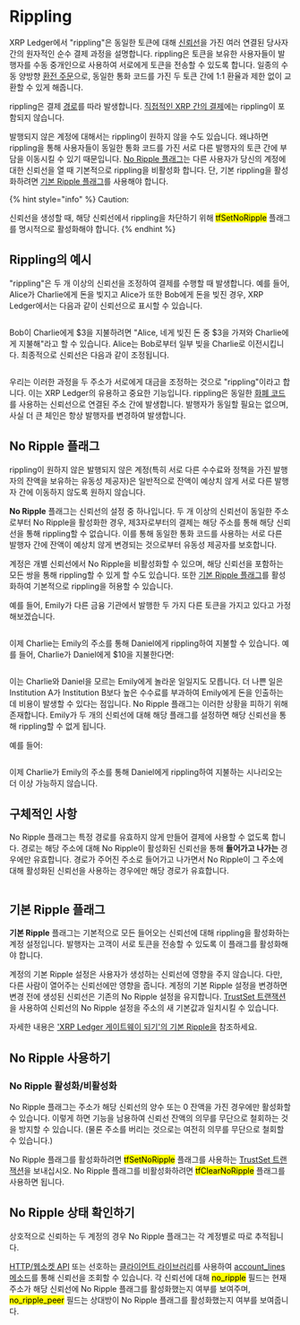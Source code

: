 # Rippling

XRP Ledger에서 "rippling"은 동일한 토큰에 대해 [신뢰선](undefined.md)을 가진 여러 연결된 당사자 간의 원자적인 순수 결제 과정을 설명합니다. rippling은 토큰을 보유한 사용자들이 발행자를 수동 중개인으로 사용하여 서로에게 토큰을 전송할 수 있도록 합니다. 일종의 수동 양방향 [환전 주문](../dex/undefined.md)으로, 동일한 통화 코드를 가진 두 토큰 간에 1:1 환율과 제한 없이 교환할 수 있게 해줍니다.

rippling은 결제 [경로](undefined-5.md)를 따라 발생합니다. [직접적인 XRP 간의 결제](../undefined-2/xrp.md)에는 rippling이 포함되지 않습니다.

발행되지 않은 계정에 대해서는 rippling이 원하지 않을 수도 있습니다. 왜냐하면 rippling을 통해 사용자들이 동일한 통화 코드를 가진 서로 다른 발행자의 토큰 간에 부담을 이동시킬 수 있기 때문입니다. [No Ripple 플래그](rippling.md#no-ripple)는 다른 사용자가 당신의 계정에 대한 신뢰선을 열 때 기본적으로 rippling을 비활성화 합니다. 단, 기본 rippling을 활성화하려면 [기본 Ripple 플래그](rippling.md#ripple)를 사용해야 합니다.

{% hint style="info" %}
Caution:

신뢰선을 생성할 때, 해당 신뢰선에서 rippling을 차단하기 위해 <mark style="background-color:yellow;">tfSetNoRipple</mark> 플래그를 명시적으로 활성화해야 합니다.
{% endhint %}

## Rippling의 예시&#x20;

"rippling"은 두 개 이상의 신뢰선을 조정하여 결제를 수행할 때 발생합니다. 예를 들어, Alice가 Charlie에게 돈을 빚지고 Alice가 또한 Bob에게 돈을 빚진 경우, XRP Ledger에서는 다음과 같이 신뢰선으로 표시할 수 있습니다.

<figure><img src="https://xrpl.org/img/noripple-01.svg" alt=""><figcaption></figcaption></figure>

Bob이 Charlie에게 $3을 지불하려면 "Alice, 네게 빚진 돈 중 $3을 가져와 Charlie에게 지불해"라고 할 수 있습니다. Alice는 Bob로부터 일부 빚을 Charlie로 이전시킵니다. 최종적으로 신뢰선은 다음과 같이 조정됩니다.

<figure><img src="https://xrpl.org/img/noripple-02.svg" alt=""><figcaption></figcaption></figure>

우리는 이러한 과정을 두 주소가 서로에게 대금을 조정하는 것으로 "rippling"이라고 합니다. 이는 XRP Ledger의 유용하고 중요한 기능입니다. rippling은 동일한 [화폐 코드](../../references/xrp-ledger/undefined/undefined.md)를 사용하는 신뢰선으로 연결된 주소 간에 발생합니다. 발행자가 동일할 필요는 없으며, 사실 더 큰 체인은 항상 발행자를 변경하여 발생합니다.

## No Ripple 플래그&#x20;

rippling이 원하지 않은 발행되지 않은 계정(특히 서로 다른 수수료와 정책을 가진 발행자의 잔액을 보유하는 유동성 제공자)은 일반적으로 잔액이 예상치 않게 서로 다른 발행자 간에 이동하지 않도록 원하지 않습니다.

**No Ripple** 플래그는 신뢰선의 설정 중 하나입니다. 두 개 이상의 신뢰선이 동일한 주소로부터 No Ripple을 활성화한 경우, 제3자로부터의 결제는 해당 주소를 통해 해당 신뢰선을 통해 rippling할 수 없습니다. 이를 통해 동일한 통화 코드를 사용하는 서로 다른 발행자 간에 잔액이 예상치 않게 변경되는 것으로부터 유동성 제공자를 보호합니다.

계정은 개별 신뢰선에서 No Ripple을 비활성화할 수 있으며, 해당 신뢰선을 포함하는 모든 쌍을 통해 rippling할 수 있게 할 수도 있습니다. 또한 [기본 Ripple 플래그](rippling.md#ripple)를 활성화하여 기본적으로 rippling을 허용할 수 있습니다.

예를 들어, Emily가 다른 금융 기관에서 발행한 두 가지 다른 토큰을 가지고 있다고 가정해보겠습니다.

<figure><img src="https://xrpl.org/img/noripple-03.svg" alt=""><figcaption></figcaption></figure>

이제 Charlie는 Emily의 주소를 통해 Daniel에게 rippling하여 지불할 수 있습니다. 예를 들어, Charlie가 Daniel에게 $10을 지불한다면:

<figure><img src="https://xrpl.org/img/noripple-04.svg" alt=""><figcaption></figcaption></figure>

이는 Charlie와 Daniel을 모르는 Emily에게 놀라운 일일지도 모릅니다. 더 나쁜 일은 Institution A가 Institution B보다 높은 수수료를 부과하여 Emily에게 돈을 인출하는 데 비용이 발생할 수 있다는 점입니다. No Ripple 플래그는 이러한 상황을 피하기 위해 존재합니다. Emily가 두 개의 신뢰선에 대해 해당 플래그를 설정하면 해당 신뢰선을 통해 rippling할 수 없게 됩니다.

예를 들어:

<figure><img src="https://xrpl.org/img/noripple-05.svg" alt=""><figcaption></figcaption></figure>

이제 Charlie가 Emily의 주소를 통해 Daniel에게 rippling하여 지불하는 시나리오는 더 이상 가능하지 않습니다.

## 구체적인 사항&#x20;

No Ripple 플래그는 특정 경로를 유효하지 않게 만들어 결제에 사용할 수 없도록 합니다. 경로는 해당 주소에 대해 No Ripple이 활성화된 신뢰선을 통해 **들어가고 나가는** 경우에만 유효합니다. 경로가 주어진 주소로 들어가고 나가면서 No Ripple이 그 주소에 대해 활성화된 신뢰선을 사용하는 경우에만 해당 경로가 유효합니다.

<figure><img src="https://xrpl.org/img/noripple-06.svg" alt=""><figcaption></figcaption></figure>

## 기본 Ripple 플래그&#x20;

**기본 Ripple** 플래그는 기본적으로 모든 들어오는 신뢰선에 대해 rippling을 활성화하는 계정 설정입니다. 발행자는 고객이 서로 토큰을 전송할 수 있도록 이 플래그를 활성화해야 합니다.

계정의 기본 Ripple 설정은 사용자가 생성하는 신뢰선에 영향을 주지 않습니다. 다만, 다른 사람이 열어주는 신뢰선에만 영향을 줍니다. 계정의 기본 Ripple 설정을 변경하면 변경 전에 생성된 신뢰선은 기존의 No Ripple 설정을 유지합니다. [TrustSet 트랜잭션](../../references/xrp-ledger/undefined-1/undefined-1/trustset.md)을 사용하여 신뢰선의 No Ripple 설정을 주소의 새 기본값과 일치시킬 수 있습니다.

자세한 내용은 ['XRP Ledger 게이트웨이 되기'의 기본 Ripple을](../../tutorials/xrp-ledger/undefined.md) 참조하세요.

## No Ripple 사용하기&#x20;

### No Ripple 활성화/비활성화&#x20;

No Ripple 플래그는 주소가 해당 신뢰선의 양수 또는 0 잔액을 가진 경우에만 활성화할 수 있습니다. 이렇게 하면 기능을 남용하여 신뢰선 잔액의 의무를 무단으로 철회하는 것을 방지할 수 있습니다. (물론 주소를 버리는 것으로는 여전히 의무를 무단으로 철회할 수 있습니다.)

No Ripple 플래그를 활성화하려면 <mark style="background-color:yellow;">tfSetNoRipple</mark> 플래그를 사용하는 [TrustSet 트랜잭션](../../references/xrp-ledger/undefined-1/undefined-1/trustset.md)을 보내십시오. No Ripple 플래그를 비활성화하려면 <mark style="background-color:yellow;">tfClearNoRipple</mark> 플래그를 사용하면 됩니다.

## No Ripple 상태 확인하기&#x20;

상호적으로 신뢰하는 두 계정의 경우 No Ripple 플래그는 각 계정별로 따로 추적됩니다.

[HTTP/웹소켓 API](../../references/http-websocket-apis/) 또는 선호하는 [클라이언트 라이브러리](../../references/undefined/)를 사용하여 [account\_lines 메소드](../../references/http-websocket-apis/api-1/undefined/account\_lines.md)를 통해 신뢰선을 조회할 수 있습니다. 각 신뢰선에 대해 <mark style="background-color:yellow;">no\_ripple</mark> 필드는 현재 주소가 해당 신뢰선에 No Ripple 플래그를 활성화했는지 여부를 보여주며, <mark style="background-color:yellow;">no\_ripple\_peer</mark> 필드는 상대방이 No Ripple 플래그를 활성화했는지 여부를 보여줍니다.
